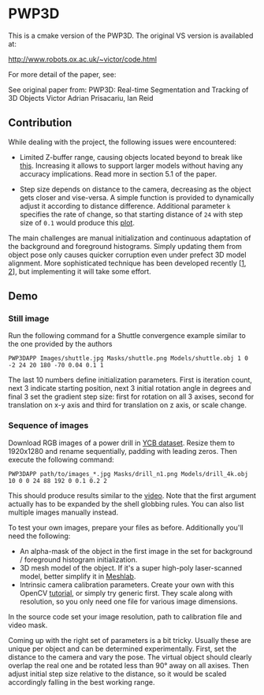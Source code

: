 PWP3D
=====

This is a cmake version of the PWP3D. The original VS version is availabled at:

http://www.robots.ox.ac.uk/~victor/code.html

For more detail of the paper, see:

See original paper from:
PWP3D: Real-time Segmentation and Tracking of 3D Objects
Victor Adrian Prisacariu, Ian Reid

## Contribution

While dealing with the project, the following issues were encountered:

* Limited Z-buffer range, causing objects located beyond to break like [this](https://www.youtube.com/watch?v=JzWpxeS0Y38). Increasing it allows to support larger models without having any accuracy implications. Read more in section 5.1 of the paper.

* Step size depends on distance to the camera, decreasing as the object gets closer and vise-versa. A simple function is provided to dynamically adjust it according to distance difference. Additional parameter `k` specifies the rate of change, so that starting distance of `24` with step size of `0.1` would produce this [plot](/Files/Results/step_size.png).

The main challenges are manual initialization and continuous adaptation of the background and foreground histograms. Simply updating them from object pose only causes quicker corruption even under prefect 3D model alignment. More sophisticated technique has been developed recently [[1](https://doi.org/10.1007/s11263-015-0873-2), [2](https://doi.org/10.1109/iccv.2017.23)], but implementing it will take some effort.

## Demo

### Still image

Run the following command for a Shuttle convergence example similar to the one provided by the authors

```
PWP3DAPP Images/shuttle.jpg Masks/shuttle.png Models/shuttle.obj 1 0 -2 24 20 180 -70 0.04 0.1 1
```

The last 10 numbers define initialization parameters. First is iteration count, next 3 indicate starting position, next 3 initial rotation angle in degrees and final 3 set the gradient step size: first for rotation on all 3 axises, second for translation on x-y axis and third for translation on z axis, or scale change.

### Sequence of images

Download RGB images of a power drill in [YCB dataset](http://ycb-benchmarks.s3-website-us-east-1.amazonaws.com). Resize them to 1920x1280 and rename sequentially, padding with leading zeros. Then execute the following command:

```
PWP3DAPP path/to/images_*.jpg Masks/drill_n1.png Models/drill_4k.obj 10 0 0 24 88 192 0 0.1 0.2 2
```

This should produce results similar to the [video](https://www.youtube.com/watch?v=O7tr2cwzhsQ). Note that the first argument actually has to be expanded by the shell globbing rules. You can also list multiple images manually instead.

To test your own images, prepare your files as before. Additionally you'll need the following:

* An alpha-mask of the object in the first image in the set for background / foreground histogram initialization.
* 3D mesh model of the object. If it's a super high-poly laser-scanned model, better simplify it in [Meshlab](//github.com/cnr-isti-vclab/meshlab).
* Intrinsic camera calibration parameters. Create your own with this OpenCV [tutorial](https://docs.opencv.org/3.1.0/dc/dbb/tutorial_py_calibration.html), or simply try generic first. They scale along with resolution, so you only need one file for various image dimensions.

In the source code set your image resolution, path to calibration file and video mask.

Coming up with the right set of parameters is a bit tricky. Usually these are unique per object and can be determined experimentally. First, set the distance to the camera and vary the pose. The virtual object should clearly overlap the real one and be rotated less than 90° away on all axises. Then adjust initial step size relative to the distance, so it would be scaled accordingly falling in the best working range.